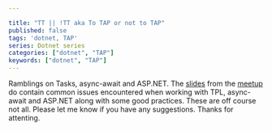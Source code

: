 ```yaml
---

title: "TT || !TT aka To TAP or not to TAP"
published: false
tags: 'dotnet, TAP'
series: Dotnet series
categories: ["dotnet", "TAP"]
keywords: ["dotnet", "TAP"]
---
```


Ramblings on Tasks, async-await and ASP.NET. The [slides](https://goo.gl/sO3ZGv) from the [meetup](http://www.meetup.com/DotNetZone/events/231198572/)
 do contain common issues encountered when working with TPL, async-await and ASP.NET along with some good practices. These are off course not all. Please let me know if you have any suggestions. Thanks for attenting.
